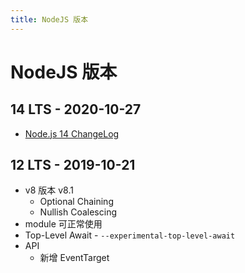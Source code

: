 ```yaml
---
title: NodeJS 版本
---
```


# NodeJS 版本
## 14 LTS - 2020-10-27
* [Node.js 14 ChangeLog](https://github.com/nodejs/node/blob/master/doc/changelogs/CHANGELOG_V14.md)

## 12 LTS - 2019-10-21
* v8 版本 v8.1
  * Optional Chaining
  * Nullish Coalescing
* module 可正常使用
* Top-Level Await - `--experimental-top-level-await`
* API
  * 新增 EventTarget
